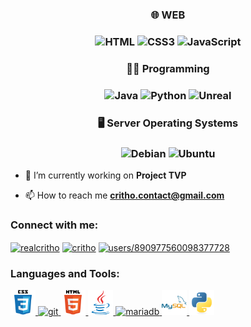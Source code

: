 <h3 align="center">

 🌐 WEB

   </h3>
  <h3 align="center">
   
  ![HTML](https://img.shields.io/badge/HTML5-%23E34F26.svg?style=for-the-badge&logo=html5&logoColor=white) 
  ![CSS3](https://img.shields.io/badge/CSS3-%231572B6.svg?style=for-the-badge&logo=css3&logoColor=white) 
  ![JavaScript](https://img.shields.io/badge/JavaScript-%23323330.svg?style=for-the-badge&logo=javascript&logoColor=%23F7DF1E) 

   </h3>
     <h3 align="center">

   👨‍💻 Programming

   </h3>
        <h3 align="center">

  ![Java](https://img.shields.io/badge/Java-%23007396.svg?style=for-the-badge&logo=Java&logoColor=white)
  ![Python](https://img.shields.io/badge/Python-%233776AB.svg?style=for-the-badge&logo=Python&logoColor=white) 
  ![Unreal](https://img.shields.io/badge/UNreal-000000?style=for-the-badge&logo=unity&logoColor=white)

   </h3>
        <h3 align="center">

   🖥️ Server Operating Systems

   </h3>
           <h3 align="center">

  ![Debian](https://img.shields.io/badge/Debian-A81D33?style=for-the-badge&logo=debian&logoColor=white)
  ![Ubuntu](https://img.shields.io/badge/Ubuntu-E95420?style=for-the-badge&logo=ubuntu&logoColor=white)
  
   </h3>



- 🔭 I’m currently working on **Project TVP**

- 📫 How to reach me **critho.contact@gmail.com**

<h3 align="left">Connect with me:</h3>
<p align="left">
<a href="https://twitter.com/realcritho" target="blank"><img align="center" src="https://raw.githubusercontent.com/rahuldkjain/github-profile-readme-generator/master/src/images/icons/Social/twitter.svg" alt="realcritho" height="30" width="40" /></a>
<a href="https://www.youtube.com/c/critho" target="blank"><img align="center" src="https://raw.githubusercontent.com/rahuldkjain/github-profile-readme-generator/master/src/images/icons/Social/youtube.svg" alt="critho" height="30" width="40" /></a>
<a href="https://discord.gg/users/890977560098377728" target="blank"><img align="center" src="https://raw.githubusercontent.com/rahuldkjain/github-profile-readme-generator/master/src/images/icons/Social/discord.svg" alt="users/890977560098377728" height="30" width="40" /></a>
</p>


<h3 align="left">Languages and Tools:</h3>
<p align="left">  <a href="https://www.w3schools.com/css/" target="_blank" rel="noreferrer"> <img src="https://raw.githubusercontent.com/devicons/devicon/master/icons/css3/css3-original-wordmark.svg" alt="css3" width="40" height="40"/> </a> <a href="https://git-scm.com/" target="_blank" rel="noreferrer"> <img src="https://www.vectorlogo.zone/logos/git-scm/git-scm-icon.svg" alt="git" width="40" height="40"/> </a> <a href="https://www.w3.org/html/" target="_blank" rel="noreferrer"> <img src="https://raw.githubusercontent.com/devicons/devicon/master/icons/html5/html5-original-wordmark.svg" alt="html5" width="40" height="40"/> </a> <a href="https://www.java.com" target="_blank" rel="noreferrer"> <img src="https://raw.githubusercontent.com/devicons/devicon/master/icons/java/java-original.svg" alt="java" width="40" height="40"/> </a> <a href="https://developer.mozilla.org/en-US/docs/Web/JavaScript" target="_blank" rel="noreferrer"> <img src="https://www.vectorlogo.zone/logos/mariadb/mariadb-icon.svg" alt="mariadb" width="40" height="40"/> </a> <a href="https://www.mysql.com/" target="_blank" rel="noreferrer"> <img src="https://raw.githubusercontent.com/devicons/devicon/master/icons/mysql/mysql-original-wordmark.svg" alt="mysql" width="40" height="40"/> </a> <a href="https://nodejs.org" target="_blank" rel="noreferrer">  <img src="https://raw.githubusercontent.com/devicons/devicon/master/icons/python/python-original.svg" alt="python" width="40" height="40"/> </a> <a href="https://unrealengine.com/" target="_blank" rel="noreferrer">  </a> </p>
